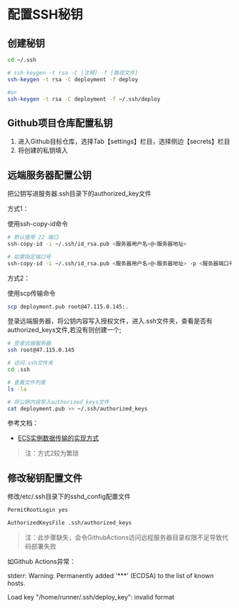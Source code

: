 
# 配置SSH秘钥

## 创建秘钥

```sh
cd ~/.ssh

# ssh-keygen -t rsa -C [注释] -f [路径文件]
ssh-keygen -t rsa -C deployment -f deploy

#or
ssh-keygen -t rsa -C deployment -f ~/.ssh/deploy
```

## Github项目仓库配置私钥

  1. 进入Github目标仓库，选择Tab【settings】栏目，选择侧边【secrets】栏目
  2. 将创建的私钥填入

## 远端服务器配置公钥

把公钥写进服务器.ssh目录下的authorized_key文件

方式1：

使用ssh-copy-id命令

```sh
# 默认使用 22 端口
ssh-copy-id -i ~/.ssh/id_rsa.pub <服务器用户名>@<服务器地址>

# 如需指定端口号
ssh-copy-id -i ~/.ssh/id_rsa.pub <服务器用户名>@<服务器地址> -p <服务器端口号>
```

方式2：

使用scp传输命令

```sh
scp deployment.pub root@47.115.0.145:.
```

登录远端服务器，将公钥内容写入授权文件，进入.ssh文件夹，查看是否有authorized_keys文件,若没有则创建一个;

```sh
# 登录远端服务器
ssh root@47.115.0.145

# 访问.ssh文件夹
cd .ssh

# 查看文件列表
ls -la

# 将公钥内容写入authorized_keys文件
cat deployment.pub >> ~/.ssh/authorized_keys
```

参考文档：

- [ECS实例数据传输的实现方式](https://help.aliyun.com/document_detail/51935.html?spm=a2c4g.11186623.2.14.227f21e8MFcqoh)

> 注：方式2较为繁琐

## 修改秘钥配置文件

修改/etc/.ssh目录下的sshd_config配置文件

```sh
PermitRootLogin yes

AuthorizedKeysFile .ssh/authorized_keys
```

> 注：此步骤缺失，会令GithubActions访问远程服务器目录权限不足导致代码部署失败

如Github Actions异常：

 stderr:  Warning: Permanently added '***' (ECDSA) to the list of known hosts.

  Load key "/home/runner/.ssh/deploy_key": invalid format
